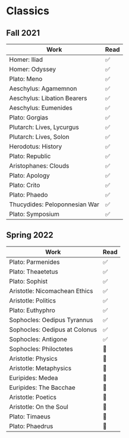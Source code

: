 # Classics

## Fall 2021

| Work                          | Read |
| ----------------------------- | ---- |
| Homer: Iliad                  | ✅   |
| Homer: Odyssey                | ✅   |
| Plato: Meno                   | ✅   |
| Aeschylus: Agamemnon          | ✅   |
| Aeschylus: Libation Bearers   | ✅   |
| Aeschylus: Eumenides          | ✅   |
| Plato: Gorgias                | ✅   |
| Plutarch: Lives, Lycurgus     | ✅   |
| Plutarch: Lives, Solon        | ✅   |
| Herodotus: History            | ✅   |
| Plato: Republic               | ✅   |
| Aristophanes: Clouds          | ✅   |
| Plato: Apology                | ✅   |
| Plato: Crito                  | ✅   |
| Plato: Phaedo                 | ✅   |
| Thucydides: Peloponnesian War | ✅   |
| Plato: Symposium              | ✅   |

## Spring 2022

| Work                          | Read |
| ----------------------------- | ---- |
| Plato: Parmenides             | ✅   |
| Plato: Theaetetus             | ✅   |
| Plato: Sophist                | ✅   |
| Aristotle: Nicomachean Ethics | ✅   |
| Aristotle: Politics           | ✅   |
| Plato: Euthyphro              | ✅   |
| Sophocles: Oedipus Tyrannus   | ✅   |
| Sophocles: Oedipus at Colonus | ✅   |
| Sophocles: Antigone           | ✅   |
| Sophocles: Philoctetes        | 📖   |
| Aristotle: Physics            | 📖   |
| Aristotle: Metaphysics        | 📖   |
| Euripides: Medea              | 📖   |
| Euripides: The Bacchae        | 📖   |
| Aristotle: Poetics            | 📖   |
| Aristotle: On the Soul        | 📖   |
| Plato: Timaeus                | 📖   |
| Plato: Phaedrus               | 📖   |

